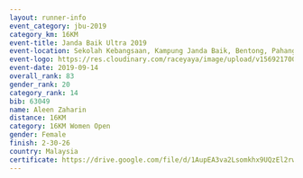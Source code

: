 ```yaml
---
layout: runner-info 
event_category: jbu-2019 
category_km: 16KM 
event-title: Janda Baik Ultra 2019 
event-location: Sekolah Kebangsaan, Kampung Janda Baik, Bentong, Pahang, Malaysia 
event-logo: https://res.cloudinary.com/raceyaya/image/upload/v1569217009/logo/janda-baik_vch1pc.jpg 
event-date: 2019-09-14
overall_rank: 83
gender_rank: 20
category_rank: 14
bib: 63049
name: Aleen Zaharin
distance: 16KM
category: 16KM Women Open
gender: Female
finish: 2-30-26
country: Malaysia
certificate: https://drive.google.com/file/d/1AupEA3va2Lsomkhx9UQzEl2rw4mxJs1Y/view?usp=sharing
---
```

